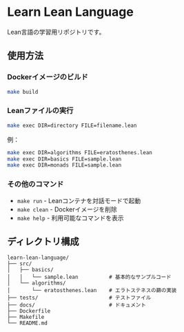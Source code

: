# Learn Lean Language

Lean言語の学習用リポジトリです。

## 使用方法

### Dockerイメージのビルド
```bash
make build
```

### Leanファイルの実行
```bash
make exec DIR=directory FILE=filename.lean
```

例：
```bash
make exec DIR=algorithms FILE=eratosthenes.lean
make exec DIR=basics FILE=sample.lean
make exec DIR=monads FILE=sample.lean
```

### その他のコマンド
- `make run` - Leanコンテナを対話モードで起動
- `make clean` - Dockerイメージを削除
- `make help` - 利用可能なコマンドを表示

## ディレクトリ構成

```
learn-lean-language/
├── src/
│   ├── basics/
│   │   └── sample.lean          # 基本的なサンプルコード
│   └── algorithms/
│       └── eratosthenes.lean    # エラトステネスの篩の実装
├── tests/                       # テストファイル
├── docs/                        # ドキュメント
├── Dockerfile
├── Makefile
└── README.md
```
